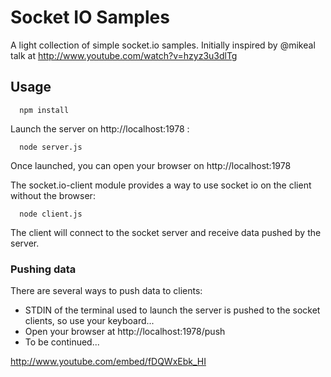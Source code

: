 # Socket IO Samples

A light collection of simple socket.io samples. Initially inspired by @mikeal talk at http://www.youtube.com/watch?v=hzyz3u3dlTg

## Usage

```
  npm install
```

Launch the server on http://localhost:1978 :

```
  node server.js
```

Once launched, you can open your browser on http://localhost:1978

The socket.io-client module provides a way to use socket io on the client without the browser:

```
  node client.js
```

The client will connect to the socket server and receive data pushed by the server.

### Pushing data

There are several ways to push data to clients:

- STDIN of the terminal used to launch the server is pushed to the socket clients, so use your keyboard...
- Open your browser at http://localhost:1978/push
- To be continued...

http://www.youtube.com/embed/fDQWxEbk_HI
